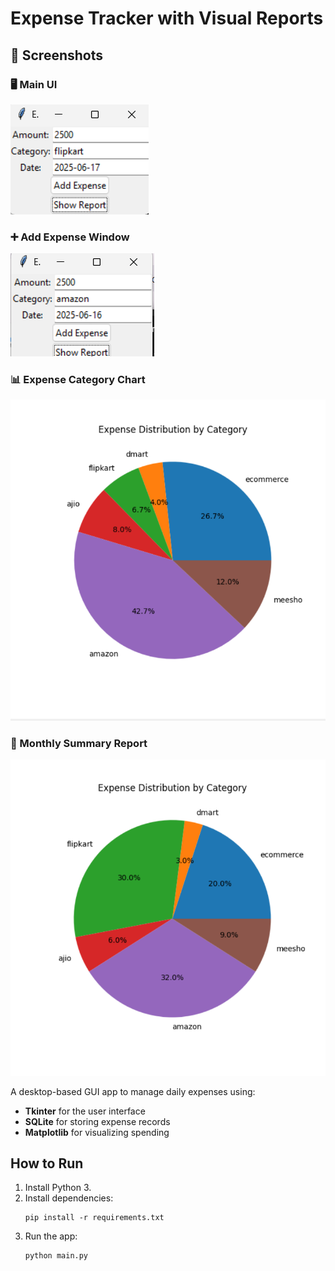 # Expense Tracker with Visual Reports
## 📸 Screenshots

### 🖥️ Main UI
![UI 1](Screenshots/ui1.png)

### ➕ Add Expense Window
![UI 2](Screenshots/ui2.png)

### 📊 Expense Category Chart
![Chart 1](Screenshots/chartreport1.png)

### 🧾 Monthly Summary Report
![Chart 2](Screenshots/chartreport2.png)



A desktop-based GUI app to manage daily expenses using:

- **Tkinter** for the user interface
- **SQLite** for storing expense records
- **Matplotlib** for visualizing spending

## How to Run

1. Install Python 3.
2. Install dependencies:
   ```
   pip install -r requirements.txt
   ```
3. Run the app:
   ```
   python main.py
   ```
